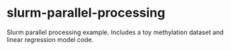 # slurm-parallel-processing
Slurm parallel processing example. Includes a toy methylation dataset and linear regression model code. 
